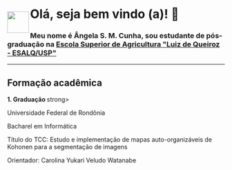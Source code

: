 <img style = "margin-top: 50px" align="left" width="50px" src="https://imagens.usp.br/wp-content/uploads/ESALQ.jpg">

# Olá, seja bem vindo (a)! 👋
<h3> Meu nome é Ângela S. M. Cunha, sou estudante de pós-graduação na <a href="https://www.esalq.usp.br/">Escola Superior de Agricultura "Luiz de Queiroz - ESALQ/USP"</a> </p>

<hr>

## Formação acadêmica
<p> <strong> 1. Graduação </strong>strong> </p> 
<p> Universidade Federal de Rondônia </p>
<p> Bacharel em Informática </p>
<p> Título do TCC: Estudo e implementação de mapas auto-organizáveis de Kohonen para a segmentação de imagens</p>
<p> Orientador: Carolina Yukari Veludo Watanabe</p>


